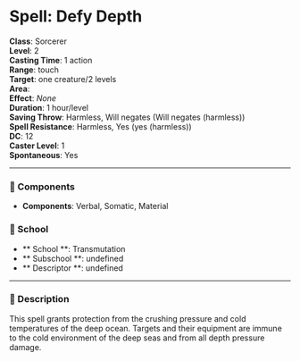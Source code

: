 
# Spell: Defy Depth
**Class**: Sorcerer  
**Level**: 2  
**Casting Time**: 1 action  
**Range**: touch  
**Target**: one creature/2 levels  
**Area**:   
**Effect**: _None_  
**Duration**: 1 hour/level  
**Saving Throw**: Harmless, Will negates (Will negates (harmless))  
**Spell Resistance**: Harmless, Yes (yes (harmless))  
**DC**: 12  
**Caster Level**: 1  
**Spontaneous**: Yes

---

### 🔮 Components
- **Components**: Verbal, Somatic, Material

### 🏫 School
- ** School **: Transmutation
- ** Subschool **: undefined
- ** Descriptor **: undefined
---

### 📜 Description
This spell grants protection from the crushing pressure and cold temperatures of the deep ocean. Targets and their equipment are immune to the cold environment of the deep seas and from all depth pressure damage.
